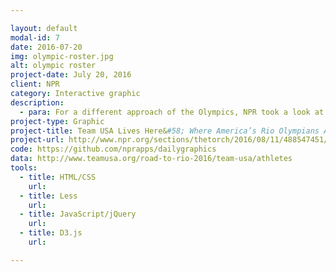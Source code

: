 ```yaml
---

layout: default
modal-id: 7
date: 2016-07-20
img: olympic-roster.jpg
alt: olympic roster
project-date: July 20, 2016
client: NPR
category: Interactive graphic
description:
  - para: For a different approach of the Olympics, NPR took a look at <a href="https://twitter.com/hashtag/TeamUSA?src=hash" target="_blank">#TeamUSA</a> by the numbers.
project-type: Graphic
project-title: Team USA Lives Here&#58; Where America’s Rio Olympians Are From
project-url: http://www.npr.org/sections/thetorch/2016/08/11/488547451/team-usa-lives-here-where-americas-rio-olympians-are-from?utm_campaign=storyshare&utm_source=twitter.com&utm_medium=social
code: https://github.com/nprapps/dailygraphics
data: http://www.teamusa.org/road-to-rio-2016/team-usa/athletes
tools:
  - title: HTML/CSS
    url:
  - title: Less
    url:
  - title: JavaScript/jQuery
    url:
  - title: D3.js
    url:

---
```

